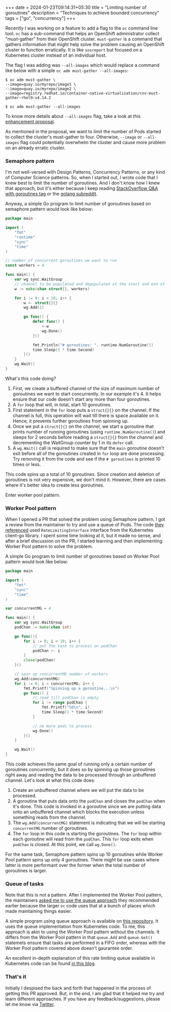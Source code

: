 +++ 
date = 2024-01-23T09:14:31+05:30
title = "Limiting number of goroutines"
description = "Techniques to achieve bounded concurrency"
tags = ["go", "concurrency"]
+++

Recently I was working on a feature to add a flag to the `oc` command line tool. `oc` has a sub-command that helps an OpenShift administrator collect "must-gather" from their OpenShift cluster. `must-gather` is a command that gathers information that might help solve the problem causing an OpenShift cluster to function erratically. It is like `sosreport` but focused on a Kubernetes cluster instead of an individual host.

The flag I was adding was `--all-images` which would replace a command like below with a simple `oc adm must-gather --all-images`:

```shell
$ oc adm must-gather \
--image=quay.io/myrepo/image1 \
--image=quay.io/myrepo/image2 \
--image=registry.redhat.io/container-native-virtualization/cnv-must-gather-rhel9:v4.14.2

$ oc adm must-gather --all-images
```

To know more details about `--all-images` flag, take a look at this [enhancement proposal](https://github.com/openshift/enhancements/pull/1487).

As mentioned in the proposal, we want to limit the number of Pods started to collect the cluster's must-gather to four. Otherwise, `--image` or `--all-images` flag could potentially overwhelm the cluster and cause more problem on an already erratic cluster.

### Semaphore pattern

I'm not well-versed with Design Patterns, Concurrency Patterns, or any kind of Computer Science patterns. So, when I started out, I wrote code that I knew best to limit the number of goroutines. And I don't know how I knew that approach, but it's either because I keep reading [StackOverflow Q&A with goroutines tag](https://stackoverflow.com/search?q=%5Bgoroutine%5D%2C%5Bgo%5D) or the [golang subreddit](https://www.reddit.com/r/golang/).

Anyway, a simple Go program to limit number of goroutines based on semaphore pattern would look like below:

```go
package main

import (
	"fmt"
	"runtime"
	"sync"
	"time"
)

// number of concurrent goroutines we want to run
const workers = 4

func main() {
	var wg sync.WaitGroup
    // channel to be populated and depopulated at the start and end of each goroutine
	w := make(chan struct{}, workers)

	for i := 0; i < 10; i++ {
		w <- struct{}{}
		wg.Add(1)

		go func() {
			defer func() {
				<-w
				wg.Done()
			}()

			fmt.Println("# goroutines: ", runtime.NumGoroutine())
			time.Sleep(5 * time.Second)
		}()
	}
	wg.Wait()
}
```

What's this code doing?
1. First, we create a buffered channel of the size of maximum number of goroutines we want to start concurrently. In our example it's 4. It helps ensure that our code doesn't start any more than four goroutines.
2. A `for` loop that will, in total, start 10 goroutines.
3. First statement in the `for` loop puts a `struct{}{}` on the channel. If the channel is full, this operation will wait till there is space available on it. Hence, it prevents further goroutines from spinning up.
4. Once we put a `struct{}{}` on the channel, we start a goroutine that prints number of running goroutines (using `runtime.NumGoroutine()`) and sleeps for 2 seconds before reading a `struct{}{}` from the channel and decrementing the WaitGroup counter by 1 in its `defer` call.
5. A `wg.Wait()` call is required to make sure that the `main` goroutine doesn't exit before all of the goroutines created in `for` loop are done processing. Try removing it from the code and see if the `# goroutines` is printed 10 times or less.

This code spins up a total of 10 goroutines. Since creation and deletion of goroutines is not very expensive, we don't mind it. However, there are cases where it's better idea to create less goroutines.

Enter worker pool pattern.

### Worker Pool pattern

When I opened a PR that solved the problem using Semaphore pattern, I got a review from the maintainer to try and use a queue of Pods. The code [they referenced](https://github.com/openshift/oc/pull/1633/#discussion_r1442802841) used `RateLimitingInterface` interface from the Kubernetes client-go library. I spent some time looking at it, but it made no sense, and after a brief discussion on the PR, I started learning and then implementing Worker Pool pattern to solve the problem.

A simple Go program to limit number of goroutines based on Worker Pool pattern would look like below:
```go
package main

import (
	"fmt"
	"sync"
	"time"
)

var concurrentMG = 4

func main() {
	var wg sync.WaitGroup
	podChan := make(chan int)

	go func(){
    	for i := 0; i < 10; i++ {
            // put the task to process on podChan
            podChan <- i
	    }
        close(podChan)
    }()

	// spin up concurrentMG number of workers
	wg.Add(concurrentMG)
    for i := 0; i < concurrentMG; i++ {
		fmt.Printf("Spinning up a goroutine...\n")
		go func() {
			// read till podChan is empty
			for i := range podChan {
				fmt.Printf("%d\n", i)
				time.Sleep(1 * time.Second)
			}

			// no more pods to process
			wg.Done()
		}()
	}

	wg.Wait()
}
```

This code achieves the same goal of running only a certain number of goroutines concurrently, but it does so by spinning up those goroutines right away and reading the data to be processed through an unbuffered channel. Let's look at what this code does:
1. Create an unbuffered channel where we will put the data to be processed.
2. A goroutine that puts data onto the `podChan` and closes the `podChan` when it's done. This code is invoked in a goroutine since we are putting data onto an unbuffered channel which blocks the execution unless something reads from the channel.
3. The `wg.Add(concurrentMG)` statement is indicating that we will be starting `concurrentMG` number of goroutines.
4. The `for` loop in this code is starting the goroutines. The `for` loop within each goroutine will read from the `podChan`. This `for` loop exits when `podChan` is closed. At this point, we call `wg.Done()`.

For the same task, Semaphore pattern spins up 10 goroutines while Worker Pool pattern spins up only 4 goroutines. There might be use cases where latter is more performant over the former when the total number of goroutines is larger.

### Queue of tasks

Note that this is not a pattern. After I implemented the Worker Pool pattern, the maintainers [asked me to use the queue approach](https://github.com/openshift/oc/pull/1633/#discussion_r1451979825) they recommended earlier because the larger `oc` code uses that at a bunch of places which made maintaining things easier.

A simple program using queue approach is available on [this repository](https://github.com/dharmit/queueofpods). It uses the queue implementation from Kubernetes code. To me, this approach is akin to using the Worker Pool pattern without the channels. It differs from the Worker Pool pattern in that `queue.Add` and `queue.Get()` statemets ensure that tasks are performed in a FIFO order, whereas with the Worker Pool pattern covered above doesn't gaurantee order.

An excellent in-depth explanation of this rate limiting queue available in Kubernetes code can be found [in this blog](https://danielmangum.com/posts/controller-runtime-client-go-rate-limiting/).

### That's it

Initially I despised the back and forth that happened in the process of getting this PR approved. But, in the end, I am glad that it helped me try and learn different approaches. If you have any feedback/suggestions, please let me know via [Twitter](https://twitter.com/dharm1t).